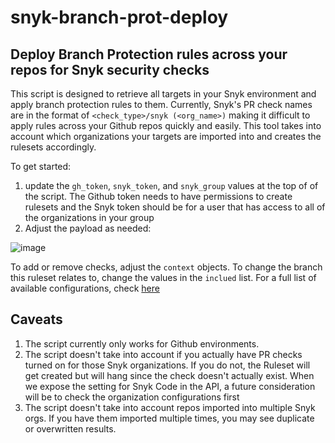 # snyk-branch-prot-deploy
## Deploy Branch Protection rules across your repos for Snyk security checks
This script is designed to retrieve all targets in your Snyk environment and apply branch protection rules to them. Currently, Snyk's PR check names are in the format of `<check_type>/snyk (<org_name>)` making it difficult to apply rules across your Github repos quickly and easily. This tool takes into account which organizations your targets are imported into and creates the rulesets accordingly.

To get started:

1. update the `gh_token`, `snyk_token`, and `snyk_group` values at the top of of the script. The Github token needs to have permissions to create rulesets and the Snyk token should be for a user that has access to all of the organizations in your group
2. Adjust the payload as needed: 

![image](https://github.com/user-attachments/assets/14f073c0-5ad4-40a4-b097-7ae939821dc9)

To add or remove checks, adjust the `context` objects. To change the branch this ruleset relates to, change the values in the `inclued` list. For a full list of available configurations, check [here](https://docs.github.com/en/rest/repos/rules?apiVersion=2022-11-28#create-a-repository-ruleset)

## Caveats
1. The script currently only works for Github environments.
2. The script doesn't take into account if you actually have PR checks turned on for those Snyk organizations. If you do not, the Ruleset will get created but will hang since the check doesn't actually exist. When we expose the setting for Snyk Code in the API, a future consideration will be to check the organization configurations first
3. The script doesn't take into account repos imported into multiple Snyk orgs. If you have them imported multiple times, you may see duplicate or overwritten results.

